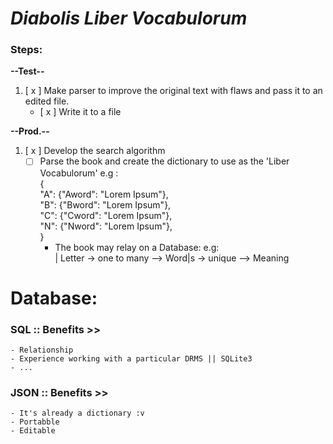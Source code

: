 # *Diabolis Liber Vocabulorum*

### Steps:

**--Test--**
1. [ x ] Make parser to improve the original text with flaws and pass it to an edited file.
    - [ x ] Write it to a file

**--Prod.--**
1. [ x ] Develop the search algorithm
    - [  ] Parse the book and create the dictionary to use as the 'Liber Vocabulorum'
    e.g :                                   <br>
        {                                   <br>
            "A": {"Aword": "Lorem Ipsum"},  <br>
            "B": {"Bword": "Lorem Ipsum"},  <br>
            "C": {"Cword": "Lorem Ipsum"},  <br>
            "N": {"Nword": "Lorem Ipsum"},  <br>
        }                                   <br>
        + The book may relay on a Database:
        e.g:                                <br>
            | Letter -> one to many --> Word|s -> unique --> Meaning <br>


# Database:

### SQL :: Benefits >>
    - Relationship
    - Experience working with a particular DRMS || SQLite3
    - ...
 
### JSON :: Benefits >>
    - It's already a dictionary :v
    - Portabble
    - Editable

